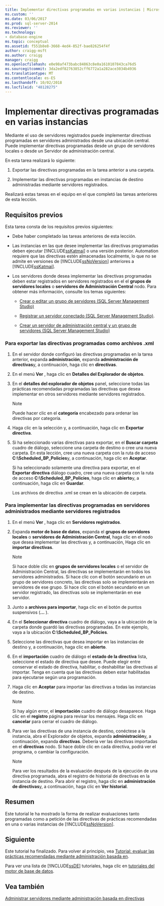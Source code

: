 ```yaml
---
title: Implementar directivas programadas en varias instancias | Microsoft Docs
ms.custom: ''
ms.date: 03/06/2017
ms.prod: sql-server-2014
ms.reviewer: ''
ms.technology:
- database-engine
ms.topic: conceptual
ms.assetid: f551b8e8-3668-4ed4-852f-bae826254f4f
author: craigg-msft
ms.author: craigg
manager: craigg
ms.openlocfilehash: e0e98af473babc84863c8e0a1610107843ca76d5
ms.sourcegitcommit: 3da2edf82763852cff6772a1a282ace3034b4936
ms.translationtype: MT
ms.contentlocale: es-ES
ms.lasthandoff: 10/02/2018
ms.locfileid: "48128275"
---
```

# <a name="deploy-scheduled-policies-to-multiple-instances"></a>Implementar directivas programadas en varias instancias
  Mediante el uso de servidores registrados puede implementar directivas programadas en servidores administrados desde una ubicación central. Puede implementar directivas programadas desde un grupo de servidores locales o desde un Servidor de administración central.  
  
 En esta tarea realizará lo siguiente:  
  
1.  Exportar las directivas programadas en la tarea anterior a una carpeta.  
  
2.  Implementar las directivas programadas en instancias de destino administradas mediante servidores registrados.  
  
 Realizará estas tareas en el equipo en el que completó las tareas anteriores de esta lección.  
  
## <a name="prerequisites"></a>Requisitos previos  
 Esta tarea consta de los requisitos previos siguientes:  
  
-   Debe haber completado las tareas anteriores de esta lección.  
  
-   Las instancias en las que desee implementar las directivas programadas deben ejecutar [!INCLUDE[ssKatmai](../includes/sskatmai-md.md)] o una versión posterior. Automation requiere que las directivas estén almacenadas localmente, lo que no se admite en versiones de [!INCLUDE[ssNoVersion](../includes/ssnoversion-md.md)] anteriores a [!INCLUDE[ssKatmai](../includes/sskatmai-md.md)].  
  
-   Los servidores donde desea implementar las directivas programadas deben estar registrados en servidores registrados en el el **grupos de servidores locales** o **servidores de Administración Central** nodo. Para obtener más información, consulte los temas siguientes:  
  
    -   [Crear o editar un grupo de servidores &#40;SQL Server Management Studio&#41;](../ssms/register-servers/create-or-edit-a-server-group-sql-server-management-studio.md)  
  
    -   [Registrar un servidor conectado &#40;SQL Server Management Studio&#41;](../ssms/register-servers/register-a-connected-server-sql-server-management-studio.md).  
  
    -   [Crear un servidor de administración central y un grupo de servidores &#40;SQL Server Management Studio&#41;](../ssms/register-servers/create-a-central-management-server-and-server-group.md)  
  
### <a name="to-export-the-scheduled-policies-as-xml-files"></a>Para exportar las directivas programadas como archivos .xml  
  
1.  En el servidor donde configuró las directivas programadas en la tarea anterior, expanda **administración**, expanda **administración de directivas**y, a continuación, haga clic en **directivas**.  
  
2.  En el menú **Ver** , haga clic en **Detalles del Explorador de objetos**.  
  
3.  En el **detalles del explorador de objetos** panel, seleccione todas las prácticas recomendadas programadas las directivas que desea implementar en otros servidores mediante servidores registrados.  
  
    > [!NOTE]  
    >  Puede hacer clic en el **categoría** encabezado para ordenar las directivas por categoría.  
  
4.  Haga clic en la selección y, a continuación, haga clic en **Exportar directiva**.  
  
5.  Si ha seleccionado varias directivas para exportar, en el **Buscar carpeta** cuadro de diálogo, seleccione una carpeta de destino o cree una nueva carpeta. En esta lección, cree una nueva carpeta con la ruta de acceso **C:\Scheduled_BP_Policies**y, a continuación, haga clic en **Aceptar**.  
  
     Si ha seleccionado solamente una directiva para exportar, en el **Exportar directiva** diálogo cuadro, cree una nueva carpeta con la ruta de acceso **C:\Scheduled_BP_Policies**, haga clic en **abierto**y, a continuación, haga clic en **Guardar**.  
  
     Los archivos de directiva .xml se crean en la ubicación de carpeta.  
  
### <a name="to-deploy-the-scheduled-policies-to-servers-that-are-managed-through-registered-servers"></a>Para implementar las directivas programadas en servidores administrados mediante servidores registrados  
  
1.  En el menú **Ver** , haga clic en **Servidores registrados**.  
  
2.  Expanda **motor de base de datos**, expanda el **grupos de servidores locales** o **servidores de Administración Central**, haga clic en el nodo que desea implementar las directivas y, a continuación, Haga clic en **importar directivas**.  
  
    > [!NOTE]  
    >  Si hace doble clic en **grupos de servidores locales** o el servidor de Administración Central, las directivas se implementarán en todos los servidores administrados. Si hace clic con el botón secundario en un grupo de servidores concreto, las directivas solo se implementarán en servidores de ese grupo. Si hace clic con el botón secundario en un servidor registrado, las directivas solo se implementarán en ese servidor.  
  
3.  Junto a **archivos para importar**, haga clic en el botón de puntos suspensivos (**...** ).  
  
4.  En el **Seleccionar directiva** cuadro de diálogo, vaya a la ubicación de la carpeta donde guardó las directivas programadas. En este ejemplo, vaya a la ubicación **C:\Scheduled_BP_Policies**.  
  
5.  Seleccione las directivas que desea importar en las instancias de destino y, a continuación, haga clic en **abierto**.  
  
6.  En el **importación** cuadro de diálogo el **estado de la directiva** lista, seleccione el estado de directiva que desee. Puede elegir entre conservar el estado de directiva, habilitar, o deshabilitar las directivas al importar. Tenga en cuenta que las directivas deben estar habilitadas para ejecutarse según una programación.  
  
7.  Haga clic en **Aceptar** para importar las directivas a todas las instancias de destino.  
  
    > [!NOTE]  
    >  Si hay algún error, el **importación** cuadro de diálogo desaparece. Haga clic en el **registro** página para revisar los mensajes. Haga clic en **cancelar** para cerrar el cuadro de diálogo.  
  
8.  Para ver las directivas de una instancia de destino, conéctese a la instancia, abra el Explorador de objetos, expanda **administración**y, a continuación, expanda **directivas**. Debería ver las directivas importadas en el **directivas** nodo. Si hace doble clic en cada directiva, podrá ver el programa, o cambiar la configuración.  
  
    > [!NOTE]  
    >  Para ver los resultados de la evaluación después de la ejecución de una directiva programada, abra el registro de historial de directivas en la instancia de destino. Para abrir el registro, haga clic en **administración de directivas**y, a continuación, haga clic en **Ver historial**.  
  
## <a name="summary"></a>Resumen  
 Este tutorial le ha mostrado la forma de realizar evaluaciones tanto programadas como a petición de las directivas de prácticas recomendadas en una o varias instancias de [!INCLUDE[ssNoVersion](../includes/ssnoversion-md.md)].  
  
## <a name="next"></a>Siguiente  
 Este tutorial ha finalizado. Para volver al principio, vea [Tutorial: evaluar las prácticas recomendadas mediante administración basada en](../../2014/tutorials/tutorial-evaluating-best-practices-by-using-policy-based-management.md).  
  
 Para ver una lista de [!INCLUDE[ssDE](../includes/ssde-md.md)] tutoriales, haga clic en [tutoriales del motor de base de datos](../relational-databases/database-engine-tutorials.md).  
  
## <a name="see-also"></a>Vea también  
 [Administrar servidores mediante administración basada en directivas](../relational-databases/policy-based-management/administer-servers-by-using-policy-based-management.md)  
  
  
